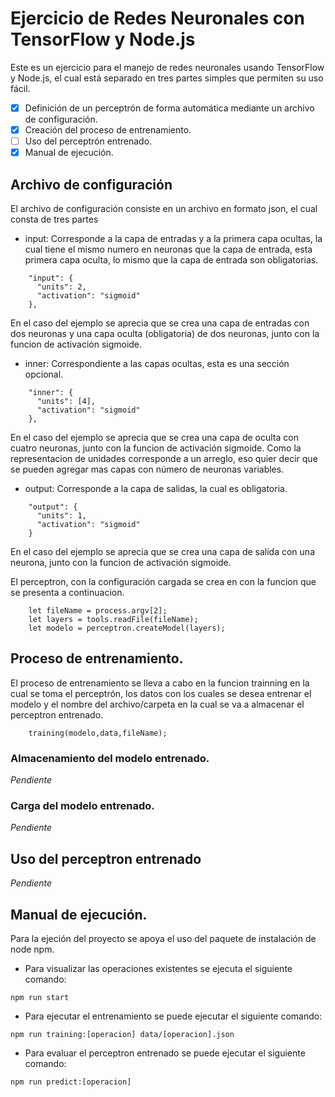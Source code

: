 # Ejercicio de Redes Neuronales con TensorFlow y Node.js

Este es un ejercicio para el manejo de redes neuronales usando TensorFlow y Node.js, el cual está separado en tres partes simples
que permiten su uso fácil.

- [X] Definición de un perceptrón de forma automática mediante un archivo de configuración.
- [X] Creación del proceso de entrenamiento.
- [ ] Uso del perceptrón entrenado.
- [X] Manual de ejecución.

## Archivo de configuración

El archivo de configuración consiste en un archivo en formato json, el cual consta de tres partes
- input: Corresponde a la capa de entradas y a la primera capa ocultas, la cual tiene el mismo numero en neuronas que la capa de entrada, esta primera capa oculta, lo mismo que la capa de entrada son obligatorias.
```
    "input": {
      "units": 2,
      "activation": "sigmoid"
    },
```
En el caso del ejemplo se aprecia que se crea una capa de entradas con dos neuronas y una capa oculta (obligatoria) de dos neuronas, junto con la funcion de activación sigmoide.
- inner: Correspondiente a las capas ocultas, esta es una sección opcional.
```
    "inner": {
      "units": [4],
      "activation": "sigmoid"
    },
```
En el caso del ejemplo se aprecia que se crea una capa de oculta con cuatro neuronas, junto con la funcion de activación sigmoide. Como la representacion de unidades corresponde a un arreglo, eso quier decir que se pueden agregar mas capas con número de neuronas variables.
- output: Corresponde a la capa de salidas, la cual es obligatoria.
```
    "output": {
      "units": 1,
      "activation": "sigmoid"
    }
```
En el caso del ejemplo se aprecia que se crea una capa de salida con una neurona, junto con la funcion de activación sigmoide.

El perceptron, con la configuración cargada se crea en con la funcion que se presenta a continuacion.
```
    let fileName = process.argv[2];
    let layers = tools.readFile(fileName);
    let modelo = perceptron.createModel(layers);
```

## Proceso de entrenamiento.

El proceso de entrenamiento se lleva a cabo en la funcion trainning en la cual se toma el perceptrón, 
los datos con los cuales se desea entrenar el modelo y el nombre del archivo/carpeta en la cual se va
a almacenar el perceptron entrenado.

```
    training(modelo,data,fileName);
```

### Almacenamiento del modelo entrenado.

_Pendiente_

### Carga del modelo entrenado.

_Pendiente_

## Uso del perceptron entrenado

_Pendiente_

## Manual de ejecución.

Para la ejeción del proyecto se apoya el uso del paquete de instalación de node npm.
- Para visualizar las operaciones existentes se ejecuta el siguiente comando:
```
npm run start
```
- Para ejecutar el entrenamiento se puede ejecutar el siguiente comando:
```
npm run training:[operacion] data/[operacion].json
```
- Para evaluar el perceptron entrenado se puede ejecutar el siguiente comando:
```
npm run predict:[operacion]
```
